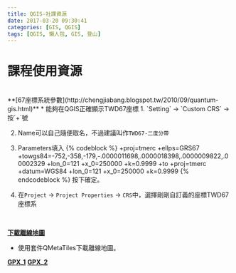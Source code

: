 ```yaml
---
title: QGIS-社課資源
date: 2017-03-20 09:30:41
categories: [GIS, QGIS]
tags: [QGIS, 懶人包, GIS, 登山]
---
```


課程使用資源
======

<br>
**[67座標系統參數](http://chengjiabang.blogspot.tw/2010/09/quantum-gis.html)**
*    能夠在QGIS正確顯示TWD67座標
1. `Setting` -> `Custom CRS` -> 按`+`號

2. Name可以自己隨便取名，不過建議叫作`TWD67-二度分帶`

3. Parameters填入
{% codeblock %}
+proj=tmerc +ellps=GRS67 
+towgs84=-752,-358,-179,-.0000011698,.0000018398,.0000009822,.00002329 
+lon_0=121 +x_0=250000 +k=0.9999 +to +proj=tmerc +datum=WGS84 +lon_0=121 
+x_0=250000 +k=0.9999
{% endcodeblock %}
按下確定。

4. 在`Project` -> `Project Properties` -> `CRS`中，選擇剛剛自訂義的座標TWD67座標系

<br>

**[下載離線地圖](http://gis.rchss.sinica.edu.tw/qgis/?p=3699)**
*   使用套件QMetaTiles下載離線地圖。

**[GPX_1](https://drive.google.com/file/d/0B1_zbIyfqFc6MzB3dV9qVkdETkU/view?usp=sharing)**
**[GPX_2](https://drive.google.com/file/d/0B1_zbIyfqFc6cGE3M19sN0NmTVE/view?usp=sharing)**
